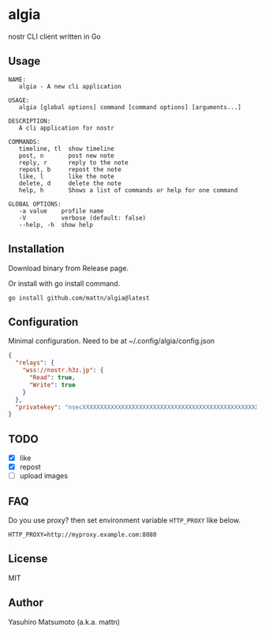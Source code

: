 # algia

nostr CLI client written in Go

## Usage

```
NAME:
   algia - A new cli application

USAGE:
   algia [global options] command [command options] [arguments...]

DESCRIPTION:
   A cli application for nostr

COMMANDS:
   timeline, tl  show timeline
   post, n       post new note
   reply, r      reply to the note
   repost, b     repost the note
   like, l       like the note
   delete, d     delete the note
   help, h       Shows a list of commands or help for one command

GLOBAL OPTIONS:
   -a value    profile name
   -V          verbose (default: false)
   --help, -h  show help
```

## Installation

Download binary from Release page.

Or install with go install command.
```
go install github.com/mattn/algia@latest
```

## Configuration

Minimal configuration. Need to be at ~/.config/algia/config.json

```json
{
  "relays": {
    "wss://nostr.h3z.jp": {
      "Read": true,
      "Write": true
    }
  },
  "privatekey": "nsecXXXXXXXXXXXXXXXXXXXXXXXXXXXXXXXXXXXXXXXXXXXXXXXXXXXXX"
}

```

## TODO

* [x] like
* [x] repost
* [ ] upload images

## FAQ

Do you use proxy? then set environment variable `HTTP_PROXY` like below.

    HTTP_PROXY=http://myproxy.example.com:8080

## License

MIT

## Author

Yasuhiro Matsumoto (a.k.a. mattn)
